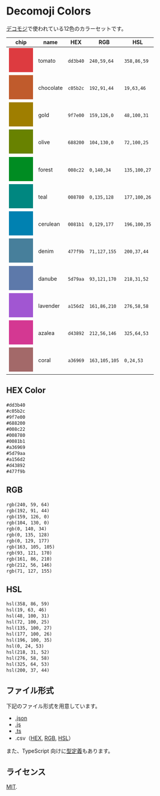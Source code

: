 # Decomoji Colors

[デコモジ](https://github.com/decomoji/slack-reaction-decomoji)で使われている12色のカラーセットです。

| chip | name | HEX  | RGB  | HSL  |
| ---- | ---- | ---- | ---- | ---- |
| ![tomato](./chip/0_tomato.png) | tomato | `dd3b40` | `240,59,64` | `358,86,59` |
| ![chocolate](./chip/1_chocolate.png) | chocolate | `c05b2c` | `192,91,44` | `19,63,46` |
| ![gold](./chip/2_gold.png) | gold | `9f7e00` | `159,126,0` | `48,100,31` |
| ![olive](./chip/3_olive.png) | olive | `688200` | `104,130,0` | `72,100,25` |
| ![forest](./chip/4_forest.png) | forest | `008c22` | `0,140,34` | `135,100,27` |
| ![teal](./chip/5_teal.png) | teal | `008780` | `0,135,128` | `177,100,26` |
| ![cerulean](./chip/6_cerulean.png) | cerulean | `0081b1` | `0,129,177` | `196,100,35` |
| ![denim](./chip/7_denim.png) | denim | `477f9b` | `71,127,155` | `200,37,44` |
| ![danube](./chip/8_danube.png) | danube | `5d79aa` | `93,121,170` | `218,31,52` |
| ![lavender](./chip/9_lavender.png) | lavender | `a156d2` | `161,86,210` | `276,58,58` |
| ![azalea](./chip/10_azalea.png) | azalea | `d43892` | `212,56,146` | `325,64,53` |
| ![coral](./chip/11_coral.png) | coral | `a36969` | `163,105,105` | `0,24,53` |

## HEX Color

```
#dd3b40
#c05b2c
#9f7e00
#688200
#008c22
#008780
#0081b1
#a36969
#5d79aa
#a156d2
#d43892
#477f9b
```

## RGB

```
rgb(240, 59, 64)
rgb(192, 91, 44)
rgb(159, 126, 0)
rgb(104, 130, 0)
rgb(0, 140, 34)
rgb(0, 135, 128)
rgb(0, 129, 177)
rgb(163, 105, 105)
rgb(93, 121, 170)
rgb(161, 86, 210)
rgb(212, 56, 146)
rgb(71, 127, 155)
```

## HSL

```
hsl(358, 86, 59)
hsl(19, 63, 46)
hsl(48, 100, 31)
hsl(72, 100, 25)
hsl(135, 100, 27)
hsl(177, 100, 26)
hsl(196, 100, 35)
hsl(0, 24, 53)
hsl(218, 31, 52)
hsl(276, 58, 58)
hsl(325, 64, 53)
hsl(200, 37, 44)
```

## ファイル形式

下記のファイル形式を用意しています。

- [.json](DecomojiColors.json)
- [.js](DecomojiColors.js)
- [.ts](DecomojiColors.ts)
- .csv（[HEX](DecomojiColorsHEX.csv), [RGB](DecomojiColorsRGB.csv), [HSL](DecomojiColorsHSL.csv)）

また、TypeScript 向けに[型定義](DecomojiColorsTypes.ts)もあります。

## ライセンス

[MIT](LICENSE).